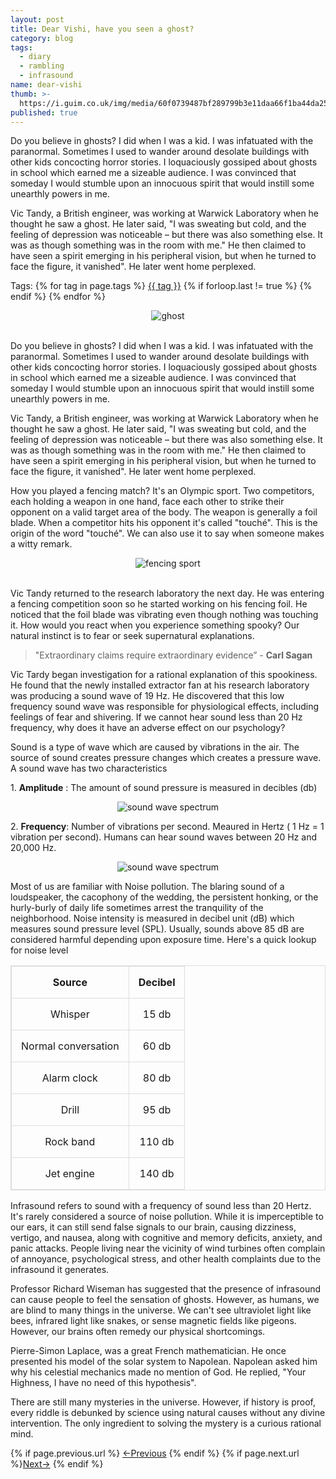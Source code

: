 ```yaml
---
layout: post
title: Dear Vishi, have you seen a ghost?
category: blog
tags:
  - diary
  - rambling
  - infrasound
name: dear-vishi
thumb: >-
  https://i.guim.co.uk/img/media/60f0739487bf289799b3e11daa66f1ba44da2562/1_0_2559_1536/master/2559.jpg?width=465&quality=45&auto=format&fit=max&dpr=2&s=69e9fa34d8a6e6f773d94d6658ca4dc4
published: true
---
```


<p>Do you believe in ghosts? I did when I was a kid. I was infatuated with the paranormal. Sometimes I used to wander around desolate buildings with other kids concocting horror stories. I loquaciously gossiped about ghosts in school which earned me a sizeable audience. I was convinced that someday I would stumble upon an innocuous spirit that would instill some unearthly powers in me.</p>

Vic Tandy, a British engineer, was working at Warwick Laboratory when he thought he saw a ghost. He later said, "I was sweating but cold, and the feeling of depression was noticeable – but there was also something else. It was as though something was in the room with me." He then claimed to have seen a spirit emerging in his peripheral vision, but when he turned to face the figure, it vanished". He later went home perplexed.<!-- truncate_here -->
<p>Tags: {% for tag in page.tags %} <a class="mytag" href="/tag/{{ tag }}" title="View posts tagged with &quot;{{ tag }}&quot;">{{ tag }}</a>  {% if forloop.last != true %} {% endif %} {% endfor %} </p>

<style>
table, td, th {  
  border: 1px solid #ddd;
  text-align: center;
}

table {
  border-collapse: collapse;
  width: 100%;
}

th, td {
  padding: 15px;
}


</style>

<center>
 <img src="https://i.guim.co.uk/img/media/60f0739487bf289799b3e11daa66f1ba44da2562/1_0_2559_1536/master/2559.jpg?width=465&quality=45&auto=format&fit=max&dpr=2&s=69e9fa34d8a6e6f773d94d6658ca4dc4" alt="ghost">
</center> <br>


<p>Do you believe in ghosts? I did when I was a kid. I was infatuated with the paranormal. Sometimes I used to wander around desolate buildings with other kids concocting horror stories. I loquaciously gossiped about ghosts in school which earned me a sizeable audience. I was convinced that someday I would stumble upon an innocuous spirit that would instill some unearthly powers in me.</p>


Vic Tandy, a British engineer, was working at Warwick Laboratory when he thought he saw a ghost. He later said, "I was sweating but cold, and the feeling of depression was noticeable – but there was also something else. It was as though something was in the room with me." He then claimed to have seen a spirit emerging in his peripheral vision, but when he turned to face the figure, it vanished". He later went home perplexed.



How you played a fencing match? It's an Olympic sport. Two competitors, each holding a weapon in one hand, face each other to strike their opponent on a valid target area of the body. The weapon is generally a foil blade. When a competitor hits his opponent it's called "touché". This is the origin of the word "touché". We can also use it to say when someone makes a witty remark. 

<center>
 <img src="https://img.olympicchannel.com/images/image/private/t_16-9_360-203_2x/f_auto/v1538355600/primary/j7n3yaxfyi1voyxszsyu" alt="fencing sport">
</center> <br>

Vic Tandy returned to the research laboratory the next day. He was entering a fencing competition soon so he started working on his fencing foil. He noticed that the foil blade was vibrating even though nothing was touching it. How would you react when you experience something spooky? Our natural instinct is to fear or seek supernatural explanations. 

> "Extraordinary claims require extraordinary evidence” - **Carl Sagan**


Vic Tardy began investigation for a rational explanation of this spookiness. He found that the newly installed extractor fan at his research laboratory was producing a sound wave of 19 Hz. He discovered that this low frequency sound wave was responsible for physiological effects, including feelings of fear and shivering. If we cannot hear sound less than 20 Hz frequency, why does it have an adverse effect on our psychology? 


Sound is a type of wave which are caused by vibrations in the air. The source of sound creates pressure changes which creates a pressure wave. A sound wave has two characteristics

1\. <b>Amplitude</b> : The amount of sound pressure is measured in decibles (db)


 <center>
<img src="https://s3-us-west-2.amazonaws.com/courses-images-archive-read-only/wp-content/uploads/sites/222/2014/12/20105352/Figure_18_03_01ab.jpg" alt="sound wave spectrum">
</center>


2\. <b>Frequency</b>:  Number of vibrations per second. Meaured in Hertz ( 1 Hz = 1 vibration per second).  Humans can hear sound waves between 20 Hz and 20,000 Hz.


<center>
 <img src="https://i.imgur.com/gVBQiHT.png" alt="sound wave spectrum">
</center>

Most of us are familiar with Noise pollution. The blaring sound of a loudspeaker, the cacophony of the wedding,  the persistent honking, or the hurly-burly of daily life sometimes arrest the tranquility of the neighborhood. Noise intensity is measured in decibel unit (dB) which measures sound pressure level (SPL). Usually, sounds above 85 dB are considered harmful depending upon exposure time. Here's a quick lookup for noise level 

<table>
<tr>
  <th>
    Source
  </th>
  <th>
    Decibel
  </th>
</tr>
<tr>
 <td>
  Whisper
 </td>
  <td>
  15 db
  </td>
</tr>

<tr>
 <td>
  Normal conversation
 </td>
  <td>
  60 db
  </td>
</tr>

<tr>
 <td>
  Alarm clock
 </td>
  <td>
  80 db
  </td>
</tr>

<tr>
 <td>
  Drill
 </td>
  <td>
  95 db
  </td>
</tr>



<tr>
 <td>
  Rock band
 </td>
  <td>
  110 db
  </td>
</tr>


<tr>
 <td>
  Jet engine
 </td>
  <td>
  140 db
  </td>
</tr>
</table>

Infrasound refers to sound with a frequency of sound less than 20 Hertz. It's rarely considered a source of noise pollution. While it is imperceptible to our ears, it can still send false signals to our brain, causing dizziness, vertigo, and nausea, along with cognitive and memory deficits, anxiety, and panic attacks. People living near the vicinity of wind turbines often complain of annoyance, psychological stress, and other health complaints due to the infrasound it generates.

Professor Richard Wiseman has suggested that the presence of infrasound can cause people to feel the sensation of ghosts.  However, as humans, we are blind to many things in the universe. We can't see ultraviolet light like bees, infrared light like snakes, or sense magnetic fields like pigeons. However, our brains often remedy our physical shortcomings. 

Pierre-Simon Laplace, was a great French mathematician. He once presented his model of the solar system to Napolean. Napolean asked him why his celestial mechanics made no mention of God. He replied, "Your Highness, I have no need of this hypothesis". 

There are still many mysteries in the universe. However, if history is proof, every riddle is debunked by science using natural causes without any divine intervention. The only ingredient to solving the mystery is a curious rational mind. 

<nav class="pagination clear" style="padding-bottom:20px;">
{% if page.previous.url %} <a class="prev-item" href="{{page.previous.url}}" title="Previous Post: {{page.previous.title}}">&larr;Previous</a>   {% endif %}  {% if page.next.url %}<a class="next-item" href="{{page.next.url}}" title="Next Post: {{page.next.title}}">Next&rarr;</a>         {% endif %}
</nav>
